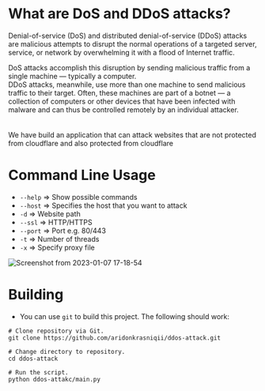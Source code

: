 # What are DoS and DDoS attacks? 

Denial-of-service (DoS) and distributed denial-of-service (DDoS) attacks are malicious attempts to disrupt the normal operations of a targeted server, service, or network by overwhelming it with a flood of Internet traffic. 

DoS attacks accomplish this disruption by sending malicious traffic from a single machine — typically a computer. </br >
DDoS attacks, meanwhile, use more than one machine to send malicious traffic to their target. Often, these machines are part of a botnet — a collection of computers or other devices that have been infected with malware and can thus be controlled remotely by an individual attacker. </br >
</br > </br > 
We have build an application that can attack websites that are not protected from cloudflare and also protected from cloudflare </br > 

# Command Line Usage 

* `--help` => Show possible commands
* `--host` => Specifies the host that you want to attack
* `-d` => Website path
* `--ssl` => HTTP/HTTPS
* `--port` => Port e.g. 80/443 
* `-t`  => Number of threads
* `-x` => Specify proxy file 

![Screenshot from 2023-01-07 17-18-54](https://user-images.githubusercontent.com/77694113/211160486-af7bfb5f-b58f-4730-9e43-035c842d2c29.png)
 
 
 
 
 # Building 
 
 * You can use `git` to build this project. The following should work:
 
 ```
 # Clone repository via Git.
 git clone https://github.com/aridonkrasniqii/ddos-attack.git
 
 # Change directory to repository.
 cd ddos-attack 
 
 # Run the script. 
 python ddos-attakc/main.py 
 ```
